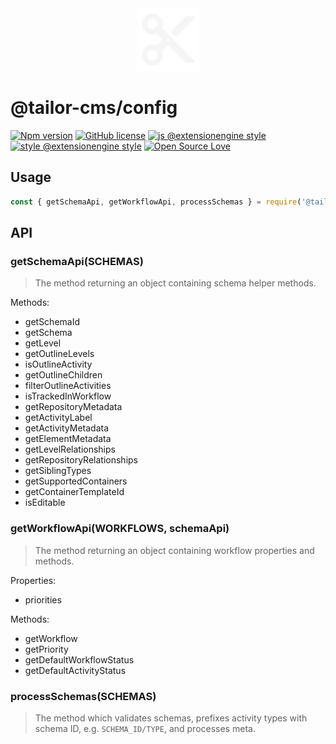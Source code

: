 <div align="center">
  <img width="100" src="../../client/assets/img/default-logo-full.svg">
</div>

# @tailor-cms/config

[![Npm
version](https://badgen.net/npm/v/@tailor-cms/config)](https://www.npmjs.com/package/@tailor-cms/config)
[![GitHub
license](https://badgen.net/github/license/ExtensionEngine/tailor)](https://github.com/ExtensionEngine/tailor/blob/develop/LICENSE)
[![js @extensionengine
style](https://badgen.net/badge/code%20style/@extensionengine/black)](https://github.com/ExtensionEngine/eslint-config)
[![style @extensionengine
style](https://badgen.net/badge/stylelint/@extensionengine/black)](https://github.com/ExtensionEngine/stylelint-config)
[![Open Source
Love](https://badgen.net/badge/Open%20Source/%E2%9D%A4/3eaf8e)](https://github.com/ellerbrock/open-source-badge/)

## Usage

```js
const { getSchemaApi, getWorkflowApi, processSchemas } = require('@tailor-cms/config');
```

## API

### getSchemaApi(SCHEMAS)
> The method returning an object containing schema helper methods.

Methods:
- getSchemaId
- getSchema
- getLevel
- getOutlineLevels
- isOutlineActivity
- getOutlineChildren
- filterOutlineActivities
- isTrackedInWorkflow
- getRepositoryMetadata
- getActivityLabel
- getActivityMetadata
- getElementMetadata
- getLevelRelationships
- getRepositoryRelationships
- getSiblingTypes
- getSupportedContainers
- getContainerTemplateId
- isEditable

### getWorkflowApi(WORKFLOWS, schemaApi)
> The method returning an object containing workflow properties and methods.

Properties:
- priorities

Methods:
- getWorkflow
- getPriority
- getDefaultWorkflowStatus
- getDefaultActivityStatus

### processSchemas(SCHEMAS)
> The method which validates schemas, prefixes activity types with schema ID, e.g. `SCHEMA_ID/TYPE`, 
> and processes meta.
